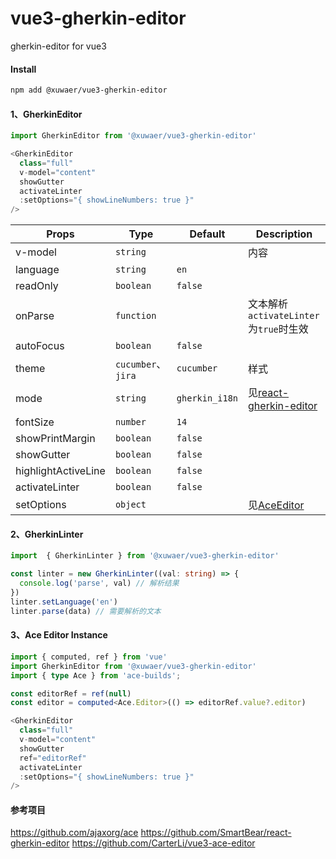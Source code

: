 # vue3-gherkin-editor

gherkin-editor for vue3

#### Install
```bash
npm add @xuwaer/vue3-gherkin-editor
```

#### 1、GherkinEditor

```typescript
import GherkinEditor from '@xuwaer/vue3-gherkin-editor'

<GherkinEditor
  class="full"
  v-model="content"
  showGutter
  activateLinter
  :setOptions="{ showLineNumbers: true }"
/>
```

| Props               | Type               | Default        | Description                                                                             |
| ------------------- | ------------------ | -------------- | --------------------------------------------------------------------------------------- |
| v-model             | `string`           |                | 内容                                                                                    |
| language            | `string`           | `en`           |
| readOnly            | `boolean`          | `false`        |
| onParse             | `function`         |                | 文本解析<br>`activateLinter`为`true`时生效                                                                                |
| autoFocus           | `boolean`          | `false`        |                                                                                         |
| theme               | `cucumber`、`jira` | `cucumber`     | 样式                                                                                    |
| mode                | `string`           | `gherkin_i18n` | 见[react-gherkin-editor](https://github.com/SmartBear/react-gherkin-editor)             |
| fontSize            | `number`           | `14`           |                                                                                         |
| showPrintMargin     | `boolean`          | `false`        |                                                                                         |
| showGutter          | `boolean`          | `false`        |                                                                                         |
| highlightActiveLine | `boolean`          | `false`        |                                                                                         |
| activateLinter      | `boolean`          | `false`        |                                                                                         |
| setOptions          | `object`           |                | 见[AceEditor](https://ajaxorg.github.io/ace-api-docs/interfaces/Ace.EditorOptions.html) |


#### 2、GherkinLinter
```typescript
import  { GherkinLinter } from '@xuwaer/vue3-gherkin-editor'

const linter = new GherkinLinter((val: string) => {
  console.log('parse', val) // 解析结果
})
linter.setLanguage('en')
linter.parse(data) // 需要解析的文本
```


#### 3、Ace Editor Instance
```typescript
import { computed, ref } from 'vue'
import GherkinEditor from '@xuwaer/vue3-gherkin-editor'
import { type Ace } from 'ace-builds';

const editorRef = ref(null)
const editor = computed<Ace.Editor>(() => editorRef.value?.editor)

<GherkinEditor
  class="full"
  v-model="content"
  showGutter
  ref="editorRef"
  activateLinter
  :setOptions="{ showLineNumbers: true }"
/>

```

#### 参考项目

https://github.com/ajaxorg/ace
https://github.com/SmartBear/react-gherkin-editor
https://github.com/CarterLi/vue3-ace-editor
